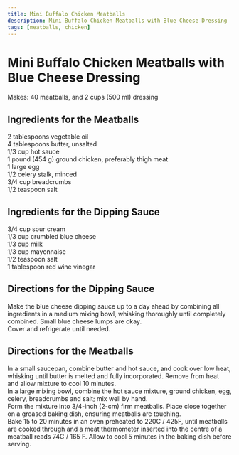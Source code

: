 ```yaml
---
title: Mini Buffalo Chicken Meatballs
description: Mini Buffalo Chicken Meatballs with Blue Cheese Dressing
tags: [meatballs, chicken]
---
```


# Mini Buffalo Chicken Meatballs with Blue Cheese Dressing
Makes: 40 meatballs, and 2 cups (500 ml) dressing

## Ingredients for the Meatballs
2 tablespoons vegetable oil  
4 tablespoons butter, unsalted  
1/3 cup hot sauce  
1 pound (454 g) ground chicken, preferably thigh meat  
1 large egg  
1/2 celery stalk, minced  
3/4 cup breadcrumbs  
1/2 teaspoon salt

## Ingredients for the Dipping Sauce
3/4 cup sour cream  
1/3 cup crumbled blue cheese  
1/3 cup milk  
1/3 cup mayonnaise  
1/2 teaspoon salt  
1 tablespoon red wine vinegar

## Directions for the Dipping Sauce
Make the blue cheese dipping sauce up to a day ahead by combining all ingredients in a medium mixing bowl, whisking thoroughly until completely combined. Small blue cheese lumps are okay.  
Cover and refrigerate until needed.

## Directions for the Meatballs
In a small saucepan, combine butter and hot sauce, and cook over low heat, whisking until butter is melted and fully incorporated. Remove from heat and allow mixture to cool 10 minutes.  
In a large mixing bowl, combine the hot sauce mixture, ground chicken, egg, celery, breadcrumbs and salt; mix well by hand.  
Form the mixture into 3/4-inch (2-cm) firm meatballs. Place close together on a greased baking dish, ensuring meatballs are touching.  
Bake 15 to 20 minutes in an oven preheated to 220C / 425F, until meatballs are cooked through and a meat thermometer inserted into the centre of a meatball reads 74C / 165 F. Allow to cool 5 minutes in the baking dish before serving.